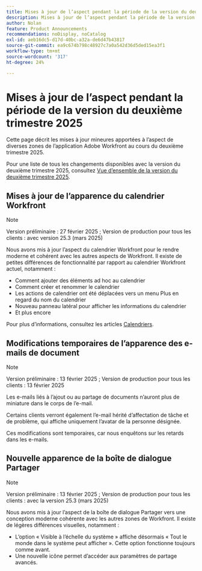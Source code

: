 ```yaml
---
title: Mises à jour de l’aspect pendant la période de la version du deuxième trimestre 2025
description: Mises à jour de l’aspect pendant la période de la version du deuxième trimestre 2025
author: Nolan
feature: Product Announcements
recommendations: noDisplay, noCatalog
exl-id: aeb16dc5-d17d-40bc-a32a-de6d47b43817
source-git-commit: ea9c674b798c48927c7a0a542d36d5ded15ea3f1
workflow-type: tm+mt
source-wordcount: '317'
ht-degree: 24%

---
```


# Mises à jour de l’aspect pendant la période de la version du deuxième trimestre 2025

Cette page décrit les mises à jour mineures apportées à l’aspect de diverses zones de l’application Adobe Workfront au cours du deuxième trimestre 2025.

Pour une liste de tous les changements disponibles avec la version du deuxième trimestre 2025, consultez [Vue d’ensemble de la version du deuxième trimestre 2025](/help/quicksilver/product-announcements/product-releases/25-q2-release-activity/25-q2-release-overview.md).

## Mises à jour de l’apparence du calendrier Workfront

>[!NOTE]
>
>Version préliminaire : 27 février 2025 ; Version de production pour tous les clients : avec version 25.3 (mars 2025)

Nous avons mis à jour l’aspect du calendrier Workfront pour le rendre moderne et cohérent avec les autres aspects de Workfront. Il existe de petites différences de fonctionnalité par rapport au calendrier Workfront actuel, notamment :

* Comment ajouter des éléments ad hoc au calendrier
* Comment créer et renommer le calendrier
* Les actions de calendrier ont été déplacées vers un menu Plus en regard du nom du calendrier
* Nouveau panneau latéral pour afficher les informations du calendrier
* Et plus encore

Pour plus d’informations, consultez les articles [Calendriers](/help/quicksilver/reports-and-dashboards/reports/calendars/calendars.md).

## Modifications temporaires de l’apparence des e-mails de document

>[!NOTE]
>
>Version préliminaire : 13 février 2025 ; Version de production pour tous les clients : 13 février 2025

Les e-mails liés à l’ajout ou au partage de documents n’auront plus de miniature dans le corps de l’e-mail.

Certains clients verront également l’e-mail hérité d’affectation de tâche et de problème, qui affiche uniquement l’avatar de la personne désignée.

Ces modifications sont temporaires, car nous enquêtons sur les retards dans les e-mails.

## Nouvelle apparence de la boîte de dialogue Partager

>[!NOTE]
>
>Version préliminaire : 13 février 2025 ; Version de production pour tous les clients : avec la version 25.3 (mars 2025)

Nous avons mis à jour l’aspect de la boîte de dialogue Partager vers une conception moderne cohérente avec les autres zones de Workfront. Il existe de légères différences visuelles, notamment :

* L’option « Visible à l’échelle du système » affiche désormais « Tout le monde dans le système peut afficher ». Cette option fonctionne toujours comme avant.
* Une nouvelle icône permet d’accéder aux paramètres de partage avancés.
